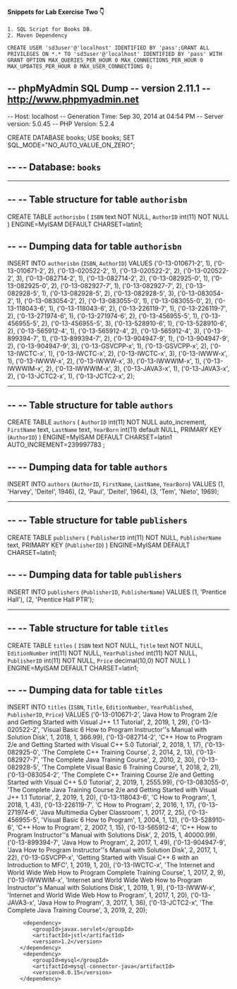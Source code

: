 #### Snippets for Lab Exercise Two  :point_down:

	1. SQL Script for Books DB.
	2. Maven Dependency
	
	CREATE USER 'sd3user'@'localhost' IDENTIFIED BY 'pass';GRANT ALL PRIVILEGES ON *.* TO 'sd3user'@'localhost' IDENTIFIED BY 'pass' WITH GRANT OPTION MAX_QUERIES_PER_HOUR 0 MAX_CONNECTIONS_PER_HOUR 0 MAX_UPDATES_PER_HOUR 0 MAX_USER_CONNECTIONS 0; 
-- phpMyAdmin SQL Dump
-- version 2.11.1
-- http://www.phpmyadmin.net
--
-- Host: localhost
-- Generation Time: Sep 30, 2014 at 04:54 PM
-- Server version: 5.0.45
-- PHP Version: 5.2.4

CREATE DATABASE books;
USE books;
SET SQL_MODE="NO_AUTO_VALUE_ON_ZERO";

--
-- Database: `books`
--

-- --------------------------------------------------------

--
-- Table structure for table `authorisbn`
--

CREATE TABLE `authorisbn` (
  `ISBN` text NOT NULL,
  `AuthorID` int(11) NOT NULL
) ENGINE=MyISAM DEFAULT CHARSET=latin1;

--
-- Dumping data for table `authorisbn`
--

INSERT INTO `authorisbn` (`ISBN`, `AuthorID`) VALUES
('0-13-010671-2', 1),
('0-13-010671-2', 2),
('0-13-020522-2', 1),
('0-13-020522-2', 2),
('0-13-020522-2', 3),
('0-13-082714-2', 1),
('0-13-082714-2', 2),
('0-13-082925-0', 1),
('0-13-082925-0', 2),
('0-13-082927-7', 1),
('0-13-082927-7', 2),
('0-13-082928-5', 1),
('0-13-082928-5', 2),
('0-13-082928-5', 3),
('0-13-083054-2', 1),
('0-13-083054-2', 2),
('0-13-083055-0', 1),
('0-13-083055-0', 2),
('0-13-118043-6', 1),
('0-13-118043-6', 2),
('0-13-226119-7', 1),
('0-13-226119-7', 2),
('0-13-271974-6', 1),
('0-13-271974-6', 2),
('0-13-456955-5', 1),
('0-13-456955-5', 2),
('0-13-456955-5', 3),
('0-13-528910-6', 1),
('0-13-528910-6', 2),
('0-13-565912-4', 1),
('0-13-565912-4', 2),
('0-13-565912-4', 3),
('0-13-899394-7', 1),
('0-13-899394-7', 2),
('0-13-904947-9', 1),
('0-13-904947-9', 2),
('0-13-904947-9', 3),
('0-13-GSVCPP-x', 1),
('0-13-GSVCPP-x', 2),
('0-13-IWCTC-x', 1),
('0-13-IWCTC-x', 2),
('0-13-IWCTC-x', 3),
('0-13-IWWW-x', 1),
('0-13-IWWW-x', 2),
('0-13-IWWW-x', 3),
('0-13-IWWWIM-x', 1),
('0-13-IWWWIM-x', 2),
('0-13-IWWWIM-x', 3),
('0-13-JAVA3-x', 1),
('0-13-JAVA3-x', 2),
('0-13-JCTC2-x', 1),
('0-13-JCTC2-x', 2);

-- --------------------------------------------------------

--
-- Table structure for table `authors`
--

CREATE TABLE `authors` (
  `AuthorID` int(11) NOT NULL auto_increment,
  `FirstName` text,
  `LastName` text,
  `YearBorn` int(11) default NULL,
  PRIMARY KEY  (`AuthorID`)
) ENGINE=MyISAM  DEFAULT CHARSET=latin1 AUTO_INCREMENT=239997783 ;

--
-- Dumping data for table `authors`
--

INSERT INTO `authors` (`AuthorID`, `FirstName`, `LastName`, `YearBorn`) VALUES
(1, 'Harvey', 'Deitel', 1946),
(2, 'Paul', 'Deitel', 1964),
(3, 'Tem', 'Nieto', 1969);

-- --------------------------------------------------------

--
-- Table structure for table `publishers`
--

CREATE TABLE `publishers` (
  `PublisherID` int(11) NOT NULL,
  `PublisherName` text,
  PRIMARY KEY  (`PublisherID`)
) ENGINE=MyISAM DEFAULT CHARSET=latin1;

--
-- Dumping data for table `publishers`
--

INSERT INTO `publishers` (`PublisherID`, `PublisherName`) VALUES
(1, 'Prentice Hall'),
(2, 'Prentice Hall PTR');

-- --------------------------------------------------------

--
-- Table structure for table `titles`
--

CREATE TABLE `titles` (
  `ISBN` text NOT NULL,
  `Title` text NOT NULL,
  `EditionNumber` int(11) NOT NULL,
  `YearPublished` int(11) NOT NULL,
  `PublisherID` int(11) NOT NULL,
  `Price` decimal(10,0) NOT NULL
) ENGINE=MyISAM DEFAULT CHARSET=latin1;

--
-- Dumping data for table `titles`
--

INSERT INTO `titles` (`ISBN`, `Title`, `EditionNumber`, `YearPublished`, `PublisherID`, `Price`) VALUES
('0-13-010671-2', 'Java How to Program 2/e and Getting Started with Visual J++ 1.1 Tutorial', 2, 2019, 1, 29),
('0-13-020522-2', 'Visual Basic 6 How to Program Instructor''s Manual with Solution Disk', 1, 2018, 1, 366.99),
('0-13-082714-2', 'C++ How to Program 2/e and Getting Started with Visual C++ 5.0 Tutorial', 2, 2018, 1, 17),
('0-13-082925-0', 'The Complete C++ Training Course', 2, 2014, 2, 13),
('0-13-082927-7', 'The Complete Java Training Course', 2, 2010, 2, 30),
('0-13-082928-5', 'The Complete Visual Basic 6 Training Course', 1, 2018, 2, 21),
('0-13-083054-2', 'The Complete C++ Training Course 2/e and Getting Started with Visual C++ 5.0 Tutorial', 2, 2019, 1, 2555.99),
('0-13-083055-0', 'The Complete Java Training Course 2/e and Getting Started with Visual J++ 1.1 Tutorial', 2, 2019, 1, 20),
('0-13-118043-6', 'C How to Program', 1, 2018, 1, 43),
('0-13-226119-7', 'C How to Program', 2, 2016, 1, 17),
('0-13-271974-6', 'Java Multimedia Cyber Classroom', 1, 2017, 2, 25),
('0-13-456955-5', 'Visual Basic 6 How to Program', 1, 2004, 1, 12),
('0-13-528910-6', 'C++ How to Program', 2, 2007, 1, 15),
('0-13-565912-4', 'C++ How to Program Instructor''s Manual with Solutions Disk', 2, 2015, 1, 40000.99),
('0-13-899394-7', 'Java How to Program', 2, 2017, 1, 49),
('0-13-904947-9', 'Java How to Program Instructor''s Manual with Solution Disk', 2, 2017, 1, 22),
('0-13-GSVCPP-x', 'Getting Started with Visual C++ 6 with an Introduction to MFC', 1, 2019, 1, 20),
('0-13-IWCTC-x', 'The Internet and World Wide Web How to Program Complete Training Course', 1, 2017, 2, 9),
('0-13-IWWWIM-x', 'Internet and World Wide Web How to Program Instructor''s Manual with Solutions Disk', 1, 2019, 1, 9),
('0-13-IWWW-x', 'Internet and World Wide Web How to Program', 1, 2017, 1, 20),
('0-13-JAVA3-x', 'Java How to Program', 3, 2017, 1, 36),
('0-13-JCTC2-x', 'The Complete Java Training Course', 3, 2019, 2, 20);

	
	
         <dependency>
            <groupId>javax.servlet</groupId>
            <artifactId>jstl</artifactId>
            <version>1.2</version>
        </dependency>
         <dependency>
            <groupId>mysql</groupId>
            <artifactId>mysql-connector-java</artifactId>
            <version>8.0.15</version>
        </dependency>
		
		
